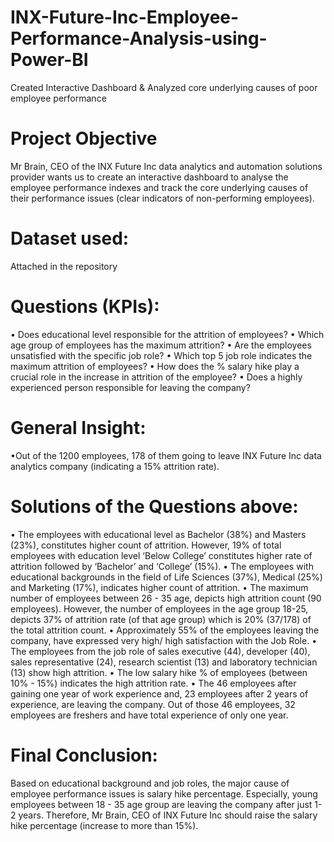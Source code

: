 # INX-Future-Inc-Employee-Performance-Analysis-using-Power-BI

Created Interactive Dashboard & Analyzed core underlying causes of poor employee performance

# Project Objective
Mr Brain, CEO of the INX Future Inc data analytics and automation solutions provider wants us to create an interactive dashboard to analyse the employee performance indexes and track the core underlying causes of their performance issues (clear indicators of non-performing employees).

# Dataset used:
Attached in the repository

# Questions (KPIs):
• Does educational level responsible for the attrition of employees?
• Which age group of employees has the maximum attrition?
• Are the employees unsatisfied with the specific job role?
• Which top 5 job role indicates the maximum attrition of employees?
• How does the % salary hike play a crucial role in the increase in attrition of the employee?
• Does a highly experienced person responsible for leaving the company?

# General Insight:
•Out of the 1200 employees, 178 of them going to leave INX Future Inc data analytics company (indicating a 15% attrition rate).

# Solutions of the Questions above:
• The employees with educational level as Bachelor (38%) and Masters (23%), constitutes higher count of attrition. However, 19% of total employees with education level ‘Below College’ constitutes higher rate of attrition followed by ‘Bachelor’ and ‘College’ (15%).
• The employees with educational backgrounds in the field of Life Sciences (37%), Medical (25%) and Marketing (17%), indicates higher count of attrition.
• The maximum number of employees between 26 - 35 age, depicts high attrition count (90 employees). However, the number of employees in the age group 18-25, depicts 37% of attrition rate (of that age group) which is 20% (37/178) of the total attrition count.
• Approximately 55% of the employees leaving the company, have expressed very high/ high satisfaction with the Job Role.
• The employees from the job role of sales executive (44), developer (40), sales representative (24), research scientist (13) and laboratory technician (13) show high attrition.
• The low salary hike % of employees (between 10% - 15%) indicates the high attrition rate.
• The 46 employees after gaining one year of work experience and, 23 employees after 2 years of experience, are leaving the company. Out of those 46 employees, 32 employees are freshers and have total experience of only one year.

# Final Conclusion:
Based on educational background and job roles, the major cause of employee performance issues is salary hike percentage. Especially, young employees between 18 - 35 age group are leaving the company after just 1-2 years. Therefore, Mr Brain, CEO of INX Future Inc should raise the salary hike percentage (increase to more than 15%).
